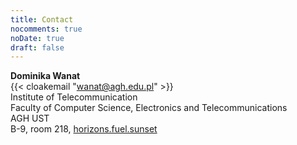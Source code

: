 ```yaml
---
title: Contact
nocomments: true
noDate: true
draft: false
---
```

**Dominika Wanat**\
{{< cloakemail "wanat@agh.edu.pl" >}}\
Institute of Telecommunication\
Faculty of Computer Science, Electronics and Telecommunications\
AGH UST\
B-9, room 218, [horizons.fuel.sunset](https://w3w.co/horizons.fuel.sunset)
